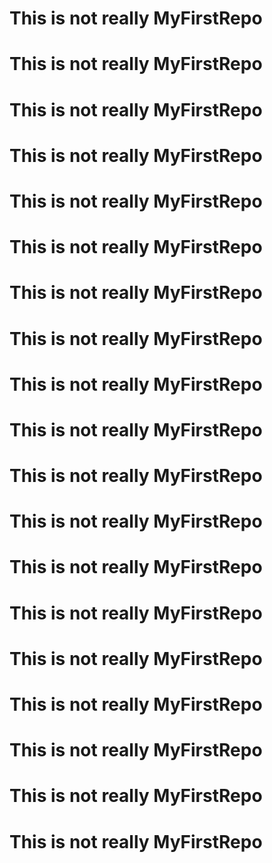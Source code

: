 # This is not really MyFirstRepo
# This is not really MyFirstRepo
# This is not really MyFirstRepo
# This is not really MyFirstRepo
# This is not really MyFirstRepo
# This is not really MyFirstRepo
# This is not really MyFirstRepo
# This is not really MyFirstRepo
# This is not really MyFirstRepo
# This is not really MyFirstRepo
# This is not really MyFirstRepo
# This is not really MyFirstRepo
# This is not really MyFirstRepo
# This is not really MyFirstRepo
# This is not really MyFirstRepo
# This is not really MyFirstRepo
# This is not really MyFirstRepo
# This is not really MyFirstRepo
# This is not really MyFirstRepo
